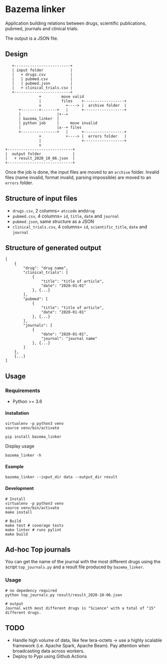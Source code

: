 Bazema linker
=============

Application building relations between drugs,
 scientific publications, pubmed, journals and
 clinical trials.

The output is a JSON file.

## Design
       +-------------------------+
       | input folder            |
       |   + drugs.csv           |
       |   | pubmed.csv          |
       |   | pubmed.json         |
       |   + clinical_trials.csv |
       +-------------------------+
                   +         move valid
                   |         files    +------------------+
                   v           +----> |  archive folder  |
          +--------+-------+   |      +------------------+
          |                |+--+
          | bazema_linker  |
          | python job     |     move invalid
          |                |±--+ files
          +----------------+   |      +------------------+
                   +           +----> |  errors folder   |
                   |                  +------------------+
                   v
    +-----------------------------+
    |  output folder              |
    |   + result_2020_10_06.json  |
    +-----------------------------+

Once the job is done, the input files are moved to an `archive`
folder. 
Invalid files (name invalid, format invalid, parsing impossible)
are moved to an `errors` folder.

## Structure of input files

- `drugs.csv`, 2 columns= `atccode` and`drug`
- `pubmed.csv`, 4 columns= `id`, `title`, `date` and `journal`
- `pubmed.json`, same structure as a JSON
- `clinical_trials.csv`, 4 columns= `id`, `scientific_title`, `date` and `journal`

## Structure of generated output
    [
        {
            "drug": "drug name",
            "clinical_trials": [
                {
                    "title": "title of article",
                    "date": "2020-01-01"
                }, {...}
            ],
            "pubmed": [
                {
                    "title": "title of article",
                    "date": "2020-01-01"
                }, {...}
            ],
            "journals": [
                {
                    "date": "2020-01-01",
                    "journal": "journal name"
                }, {...}
            ]
        },
        {...}
    ]


## Usage

### Requirements

- Python >= 3.6

#### Installation

    virtualenv -p python3 venv
    source venv/bin/activate
    
    pip install bazema_linker

Display usage
    
    bazema_linker -h
    
#### Example

    bazema_linker --input_dir data --output_dir result
    
#### Development
    
    # Install
    virtualenv -p python3 venv
    source venv/bin/activate
    make install
    
    # Build
    make test # coverage tests
    make linter # runs pylint
    make build
    
## Ad-hoc Top journals

You can get the name of the journal with the most different drugs using
the script `top_journals.py` and a result file produced by `bazema_linker`.

### Usage
    # no depedency required
    python top_journals.py result/result_2020-10-06.json
    
    # output
    Journal with most different drugs is "Science" with a total of "15" different drugs.

## TODO

 - Handle high volume of data, like few tera-octets -> use a highly scalable
  framework (i.e. Apache Spark, Apache Beam). Pay attention when broadcasting data across
  workers. 
 - Deploy to Pypi using Github Actions
